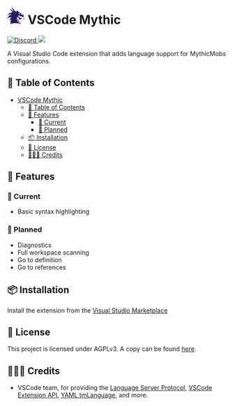 # <img src="./assets/mythicIcon_128x128.png" height=40> VSCode Mythic

<a href="https://discord.gg/SHthmb6t6n">
    <img src="https://img.shields.io/static/v1?logo=discord&label=&message=Discord&color=36393f&style=flat-square" alt="Discord">
</a>
<a href="https://github.com/0tickpulse/vscode-mythic/blob/main/LICENSE">
    <img src="https://img.shields.io/badge/License-AGPLv3-red?style=flat-square">
</a>

A Visual Studio Code extension that adds language support for MythicMobs configurations.

## 📖 Table of Contents

- [ VSCode Mythic](#vscode-mythic)
  - [📖 Table of Contents](#-table-of-contents)
  - [🚀 Features](#-features)
    - [🎉 Current](#-current)
    - [🚧 Planned](#-planned)
  - [📦 Installation](#-installation)
  - [📝 License](#-license)
  - [🧑‍🤝‍🧑 Credits](#-credits)

## 🚀 Features

### 🎉 Current

- Basic syntax highlighting

### 🚧 Planned

- Diagnostics
- Full workspace scanning
- Go to definition
- Go to references

## 📦 Installation

Install the extension from the [Visual Studio Marketplace](https://marketplace.visualstudio.com/items?itemName=0tickpulse.vscode-mythic)

## 📝 License

This project is licensed under AGPLv3. A copy can be found [here](./LICENSE).

## 🧑‍🤝‍🧑 Credits

- VSCode team, for providing the [Language Server Protocol](https://microsoft.github.io/language-server-protocol/), [VSCode Extension API](https://code.visualstudio.com/api), [YAML tmLanguage](https://code.visualstudio.com/api/language-extensions/syntax-highlight-guide), and more.
